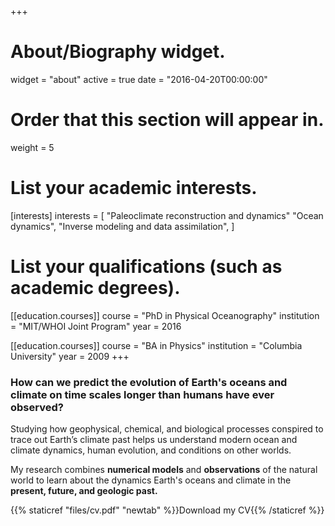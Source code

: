 +++
# About/Biography widget.
widget = "about"
active = true
date = "2016-04-20T00:00:00"

# Order that this section will appear in.
weight = 5

# List your academic interests.
[interests]
  interests = [
    "Paleoclimate reconstruction and dynamics"
    "Ocean dynamics",
    "Inverse modeling and data assimilation",
  ]

# List your qualifications (such as academic degrees).
[[education.courses]]
  course = "PhD in Physical Oceanography"
  institution = "MIT/WHOI Joint Program"
  year = 2016

[[education.courses]]
  course = "BA in Physics"
  institution = "Columbia University"
  year = 2009
+++

### How can we predict the evolution of Earth's oceans and climate on time scales longer than humans have ever observed?

Studying how geophysical, chemical, and biological processes conspired to trace out Earth’s climate past helps us understand modern ocean and climate dynamics, human evolution, and conditions on other worlds.

My research combines **numerical models** and **observations** of the natural world to learn about the dynamics Earth's oceans and climate in the **present, future, and geologic past.**

{{% staticref "files/cv.pdf" "newtab" %}}Download my CV{{% /staticref %}}
